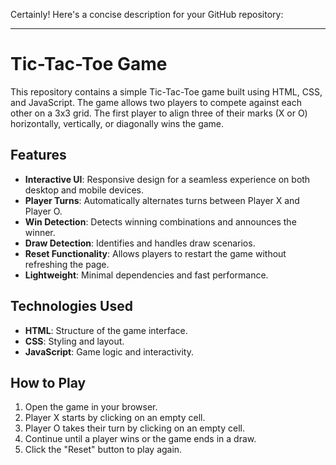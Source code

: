 Certainly! Here's a concise description for your GitHub repository:

---

# Tic-Tac-Toe Game

This repository contains a simple Tic-Tac-Toe game built using HTML, CSS, and JavaScript. The game allows two players to compete against each other on a 3x3 grid. The first player to align three of their marks (X or O) horizontally, vertically, or diagonally wins the game.

## Features

- **Interactive UI**: Responsive design for a seamless experience on both desktop and mobile devices.
- **Player Turns**: Automatically alternates turns between Player X and Player O.
- **Win Detection**: Detects winning combinations and announces the winner.
- **Draw Detection**: Identifies and handles draw scenarios.
- **Reset Functionality**: Allows players to restart the game without refreshing the page.
- **Lightweight**: Minimal dependencies and fast performance.

## Technologies Used

- **HTML**: Structure of the game interface.
- **CSS**: Styling and layout.
- **JavaScript**: Game logic and interactivity.

## How to Play

1. Open the game in your browser.
2. Player X starts by clicking on an empty cell.
3. Player O takes their turn by clicking on an empty cell.
4. Continue until a player wins or the game ends in a draw.
5. Click the "Reset" button to play again.

